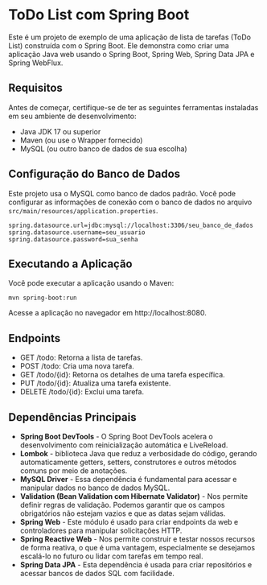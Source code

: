 # ToDo List com Spring Boot

Este é um projeto de exemplo de uma aplicação de lista de tarefas (ToDo List) construída com o Spring Boot. Ele demonstra como criar uma aplicação Java web usando o Spring Boot, Spring Web, Spring Data JPA e Spring WebFlux.

## Requisitos

Antes de começar, certifique-se de ter as seguintes ferramentas instaladas em seu ambiente de desenvolvimento:

- Java JDK 17 ou superior
- Maven (ou use o Wrapper fornecido)
- MySQL (ou outro banco de dados de sua escolha)

## Configuração do Banco de Dados

Este projeto usa o MySQL como banco de dados padrão. Você pode configurar as informações de conexão com o banco de dados no arquivo `src/main/resources/application.properties`.

```properties
spring.datasource.url=jdbc:mysql://localhost:3306/seu_banco_de_dados
spring.datasource.username=seu_usuario
spring.datasource.password=sua_senha
```

## Executando a Aplicação
Você pode executar a aplicação usando o Maven:

```
mvn spring-boot:run
```
Acesse a aplicação no navegador em http://localhost:8080.

## Endpoints
- GET /todo: Retorna a lista de tarefas.
- POST /todo: Cria uma nova tarefa.
- GET /todo/{id}: Retorna os detalhes de uma tarefa específica.
- PUT /todo/{id}: Atualiza uma tarefa existente.
- DELETE /todo/{id}: Exclui uma tarefa.

## Dependências Principais

- **Spring Boot DevTools**  - O Spring Boot DevTools acelera o desenvolvimento com reinicialização automática e LiveReload.
- **Lombok** - biblioteca Java que reduz a verbosidade do código, gerando automaticamente getters, setters, construtores e outros métodos comuns por meio de anotações.
- **MySQL Driver** - Essa dependência é fundamental para acessar e manipular dados no banco de dados MySQL.
- **Validation (Bean Validation com Hibernate Validator)** - Nos permite definir regras de validação. Podemos garantir que os campos obrigatórios não estejam vazios e que as datas sejam válidas.
- **Spring Web** - Este módulo é usado para criar endpoints da web e controladores para manipular solicitações HTTP.
- **Spring Reactive Web** - Nos permite construir e testar nossos recursos de forma reativa, o que é uma vantagem, especialmente se desejamos escalá-lo no futuro ou lidar com tarefas em tempo real.
- **Spring Data JPA** - Esta dependência é usada para criar repositórios e acessar bancos de dados SQL com facilidade.
